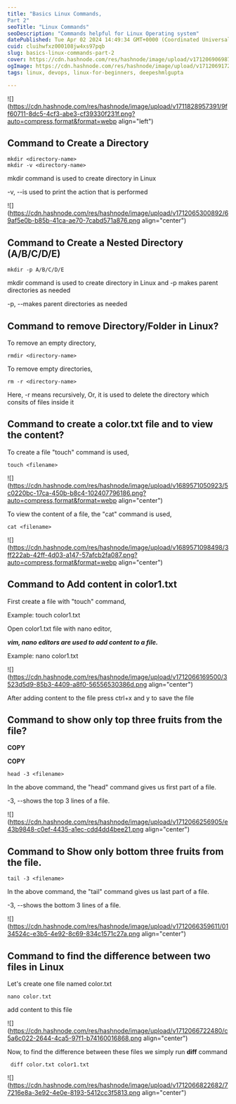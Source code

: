 ```yaml
---
title: "Basics Linux Commands, 
Part 2"
seoTitle: "Linux Commands"
seoDescription: "Commands helpful for Linux Operating system"
datePublished: Tue Apr 02 2024 14:49:34 GMT+0000 (Coordinated Universal Time)
cuid: cluihwfxz000108jw4xs97pqb
slug: basics-linux-commands-part-2
cover: https://cdn.hashnode.com/res/hashnode/image/upload/v1712069069878/5c7c529c-a904-442f-b837-76da43476a52.png
ogImage: https://cdn.hashnode.com/res/hashnode/image/upload/v1712069172951/a06604b6-cd64-4c36-a1c2-430f43a87c5f.png
tags: linux, devops, linux-for-beginners, deepeshmlgupta

---
```


![](https://cdn.hashnode.com/res/hashnode/image/upload/v1711828957391/9ff60711-8dc5-4cf3-abe3-cf39330f231f.png?auto=compress,format&format=webp align="left")

## Command to Create a Directory

```plaintext
mkdir <directory-name>
mkdir -v <directory-name>
```

mkdir command is used to create directory in Linux

\-v, --is used to print the action that is performed

![](https://cdn.hashnode.com/res/hashnode/image/upload/v1712065300892/69af5e0b-b85b-41ca-ae70-7cabd571a876.png align="center")

## Command to Create a Nested Directory (**A/B/C/D/E)**

```plaintext
mkdir -p A/B/C/D/E
```

mkdir command is used to create directory in Linux and -p makes parent directories as needed

\-p, --makes parent directories as needed

## **Command to remove Directory/Folder in Linux?**

To remove an empty directory,

```plaintext
rmdir <directory-name>
```

To remove empty directories,

```plaintext
rm -r <directory-name>
```

Here, -r means recursively, Or, it is used to delete the directory which consits of files inside it

## **Command to create a color.txt file and to view the content?**

To create a file "touch" command is used,

```plaintext
touch <filename>
```

![](https://cdn.hashnode.com/res/hashnode/image/upload/v1689571050923/5c0220bc-17ca-450b-b8c4-102407796186.png?auto=compress,format&format=webp align="center")

To view the content of a file, the "cat" command is used,

```plaintext
cat <filename>
```

![](https://cdn.hashnode.com/res/hashnode/image/upload/v1689571098498/3ff222ab-42ff-4d03-a147-57afcb2fa087.png?auto=compress,format&format=webp align="center")

## **Command to Add content in color1.txt**

First create a file with "touch" command,

Example: touch color1.txt

Open color1.txt file with nano editor,

***vim, nano editors are used to add content to a file.***

Example: nano color1.txt

![](https://cdn.hashnode.com/res/hashnode/image/upload/v1712066169500/3523d5d9-85b3-4409-a8f0-56556530386d.png align="center")

After adding content to the file press ctrl+x and y to save the file

## **Command to show only top three fruits from the file?**

**COPY**

**COPY**

```plaintext
head -3 <filename>
```

In the above command, the "head" command gives us first part of a file.

\-3, --shows the top 3 lines of a file.

![](https://cdn.hashnode.com/res/hashnode/image/upload/v1712066256905/e43b9848-c0ef-4435-a1ec-cdd4dd4bee21.png align="center")

## **Command to Show only bottom three fruits from the file.**

```plaintext
tail -3 <filename>
```

In the above command, the "tail" command gives us last part of a file.

\-3, --shows the bottom 3 lines of a file.

![](https://cdn.hashnode.com/res/hashnode/image/upload/v1712066359611/0134524c-e3b5-4e92-8c69-834c1571c27a.png align="center")

## **Command to find the difference between two files in Linux**

Let's create one file named color.txt

```plaintext
nano color.txt
```

add content to this file

![](https://cdn.hashnode.com/res/hashnode/image/upload/v1712066722480/c5a6c022-2644-4ca5-97f1-b74160016868.png align="center")

Now, to find the difference between these files we simply run **diff** command

```plaintext
 diff color.txt color1.txt
```

![](https://cdn.hashnode.com/res/hashnode/image/upload/v1712066822682/77216e8a-3e92-4e0e-8193-5412cc3f5813.png align="center")